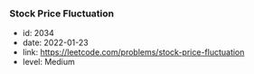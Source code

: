 ### Stock Price Fluctuation 

* id: 2034
* date: 2022-01-23
* link: https://leetcode.com/problems/stock-price-fluctuation
* level: Medium
